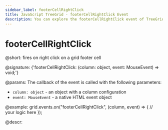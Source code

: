 ```yaml
---
sidebar_label: footerCellRightClick
title: JavaScript TreeGrid - footerCellRightClick Event 
description: You can explore the footerCellRightClick event of TreeGrid in the documentation of the DHTMLX JavaScript UI library. Browse developer guides and API reference, try out code examples and live demos, and download a free 30-day evaluation version of DHTMLX Suite.
---
```


# footerCellRightClick

@short: fires on right click on a grid footer cell

@signature: {'footerCellRightClick: (column: object, event: MouseEvent) => void;'}

@params:
The callback of the event is called with the following parameters:

- `column: object` - an object with a column configuration
- `event: MouseEvent` - a native HTML event object

@example:
grid.events.on("footerCellRightClick", (column, event) => {
    // your logic here
});

@descr:
